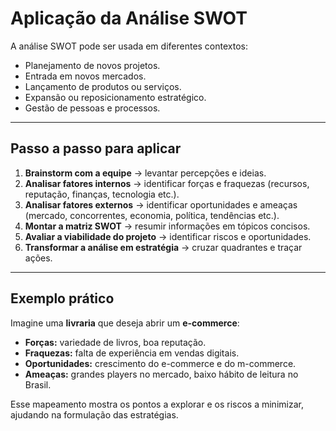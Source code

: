 # Aplicação da Análise SWOT

A análise SWOT pode ser usada em diferentes contextos:

- Planejamento de novos projetos.  
- Entrada em novos mercados.  
- Lançamento de produtos ou serviços.  
- Expansão ou reposicionamento estratégico.  
- Gestão de pessoas e processos.  

---

## Passo a passo para aplicar

1. **Brainstorm com a equipe** → levantar percepções e ideias.  
2. **Analisar fatores internos** → identificar forças e fraquezas (recursos, reputação, finanças, tecnologia etc.).  
3. **Analisar fatores externos** → identificar oportunidades e ameaças (mercado, concorrentes, economia, política, tendências etc.).  
4. **Montar a matriz SWOT** → resumir informações em tópicos concisos.  
5. **Avaliar a viabilidade do projeto** → identificar riscos e oportunidades.  
6. **Transformar a análise em estratégia** → cruzar quadrantes e traçar ações.

---

## Exemplo prático

Imagine uma **livraria** que deseja abrir um **e-commerce**:

- **Forças:** variedade de livros, boa reputação.  
- **Fraquezas:** falta de experiência em vendas digitais.  
- **Oportunidades:** crescimento do e-commerce e do m-commerce.  
- **Ameaças:** grandes players no mercado, baixo hábito de leitura no Brasil.  

Esse mapeamento mostra os pontos a explorar e os riscos a minimizar, ajudando na formulação das estratégias.

